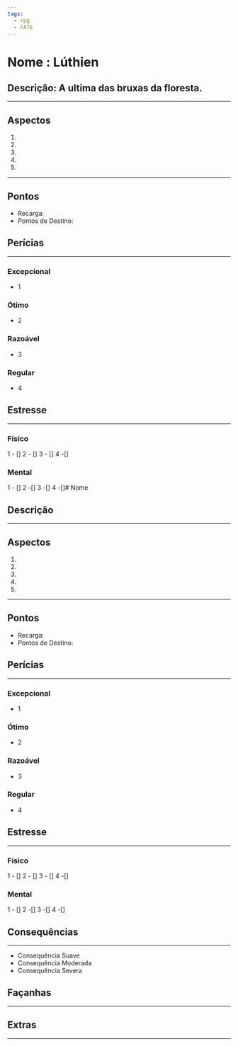 ```yaml
---
tags:
  - rpg
  - FATE
---
```

# Nome :  Lúthien

## Descrição: A ultima das bruxas da floresta.

---

## Aspectos
1.  
2. 
3. 
4.  
5. 

---

## Pontos

- Recarga: 
- Pontos de Destino:

## Perícias
---
### Excepcional
 - 1

### Ótimo

 - 2

### Razoável
- 3

### Regular
- 4



## Estresse
----
### Físico
 1 - [] 2 - [] 3 - [] 4 -[] 
### Mental
1 - [] 2 -[] 3 -[] 4 -[]# Nome

## Descrição

---

## Aspectos
1.  
2. 
3. 
4.  
5. 

---

## Pontos

- Recarga: 
- Pontos de Destino:

## Perícias
---
### Excepcional
 - 1

### Ótimo

 - 2

### Razoável
- 3

### Regular
- 4



## Estresse
----
### Físico
 1 - [] 2 - [] 3 - [] 4 -[] 
### Mental
1 - [] 2 -[] 3 -[] 4 -[]

## Consequências
---
- Consequência Suave
- Consequência Moderada
- Consequência Severa
## Façanhas 
---
## Extras
---

